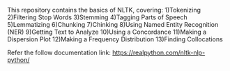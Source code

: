 This repository contains the basics of NLTK, covering:
1)Tokenizing
2)Filtering Stop Words
3)Stemming
4)Tagging Parts of Speech
5)Lemmatizing
6)Chunking
7)Chinking
8)Using Named Entity Recognition (NER)
9)Getting Text to Analyze
10)Using a Concordance
11)Making a Dispersion Plot
12)Making a Frequency Distribution
13)Finding Collocations

Refer the follow documentation link:
https://realpython.com/nltk-nlp-python/
